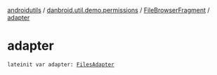 [androidutils](../../index.md) / [danbroid.util.demo.permissions](../index.md) / [FileBrowserFragment](index.md) / [adapter](./adapter.md)

# adapter

`lateinit var adapter: `[`FilesAdapter`](../-files-adapter/index.md)